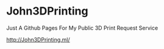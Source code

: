 # John3DPrinting
Just A Github Pages For My Public 3D Print Request Service

http://John3DPrinting.ml/
